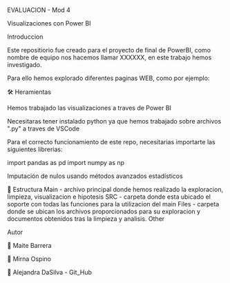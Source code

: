 EVALUACION - Mod 4

Visualizaciones con Power BI


Introduccion

Este repositiorio fue creado para el proyecto de final de PowerBI, como nombre de equipo nos hacemos llamar XXXXXX, en este trabajo hemos investigado.




Para ello hemos explorado diferentes paginas WEB, como por ejemplo:





🛠️ Heramientas

Hemos trabajado las visualizaciones a traves de Power BI


Necesitaras tener instalado python ya que hemos trabajado sobre archivos ".py" a traves de VSCode

Para el correcto funcionamiento de este repo, necesitarias importarte las siguientes librerias:


import pandas as pd
import numpy as np

Imputación de nulos usando métodos avanzados estadísticos



📂 Estructura
Main - archivo principal donde hemos realizado la exploracion, limpieza, visualizacion e hipotesis
SRC - carpeta donde esta ubicado el soporte con todas las funciones para la utilizacion del main
Files - carpeta donde se ubican los archivos proporcionados para su exploracion y documentos obtenidos tras la limpieza y analisis.
Other



Autor

💫 Maite Barrera

💫 Mirna Ospino

💫 Alejandra DaSilva - Git_Hub
